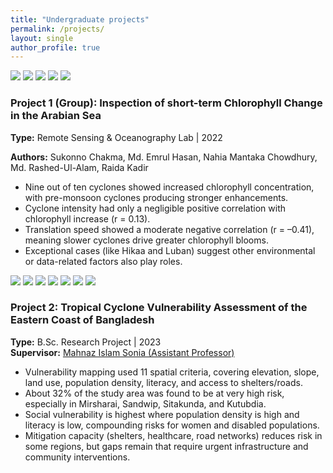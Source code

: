 ```yaml
---
title: "Undergraduate projects"
permalink: /projects/
layout: single
author_profile: true
---
```


<link rel="stylesheet" href="{{ '/assets/css/projects.css' | relative_url }}">

<div class="project-wrap">

  <!-- Project 1: ONE div (report-body) containing images + text -->
  <div class="project report-body">
    <div class="project-images report-images">
      <img src="{{ '/images/project1.jpeg' | relative_url }}">
      <img src="{{ '/images/project2.jpeg' | relative_url }}">
      <img src="{{ '/images/project3.png'  | relative_url }}">
      <img src="{{ '/images/project4.png'  | relative_url }}">
      <img src="{{ '/images/project5.png'  | relative_url }}">
    </div>
    <div class="project-text">
      <h3>Project 1 (Group): Inspection of short-term Chlorophyll Change in the Arabian Sea</h3>
      <p><strong>Type:</strong> Remote Sensing & Oceanography Lab | 2022</p>
      <p><strong>Authors:</strong> Sukonno Chakma, Md. Emrul Hasan, Nahia Mantaka Chowdhury, Md. Rashed-Ul-Alam, Raida Kadir</p>
      <ul>
        <li>Nine out of ten cyclones showed increased chlorophyll concentration, with pre-monsoon cyclones producing stronger enhancements.</li>
        <li>Cyclone intensity had only a negligible positive correlation with chlorophyll increase (r = 0.13).</li>
        <li>Translation speed showed a moderate negative correlation (r = –0.41), meaning slower cyclones drive greater chlorophyll blooms.</li>
        <li>Exceptional cases (like Hikaa and Luban) suggest other environmental or data-related factors also play roles.</li>
      </ul>
    </div>
  </div>
  <!-- Project 2: ONE div (report-body) containing images + text -->
  <div class="project report-body">
    <div class="project-images report-images">
      <img src="{{ '/images/p1.png'  | relative_url }}">
      <img src="{{ '/images/p2.png'  | relative_url }}">
      <img src="{{ '/images/p3.png'  | relative_url }}">
      <img src="{{ '/images/p4.png'  | relative_url }}">
      <img src="{{ '/images/p5.png'  | relative_url }}">
      <img src="{{ '/images/p6.PNG'  | relative_url }}">
      <img src="{{ '/images/p7.PNG'  | relative_url }}">
    </div>
    <div class="project-text">
      <h3>Project 2: Tropical Cyclone Vulnerability Assessment of the Eastern Coast of Bangladesh</h3>
      <p>
        <strong>Type:</strong> B.Sc. Research Project | 2023<br>
        <strong>Supervisor:</strong>
        <a href="https://www.sust.edu/departments/ocg/faculty/mahnaz3454-ocg@sust.edu" target="_blank">
          Mahnaz Islam Sonia (Assistant Professor)
        </a>
      </p>
      <ul>
        <li>Vulnerability mapping used 11 spatial criteria, covering elevation, slope, land use, population density, literacy, and access to shelters/roads.</li>
        <li>About 32% of the study area was found to be at very high risk, especially in Mirsharai, Sandwip, Sitakunda, and Kutubdia.</li>
        <li>Social vulnerability is highest where population density is high and literacy is low, compounding risks for women and disabled populations.</li>
        <li>Mitigation capacity (shelters, healthcare, road networks) reduces risk in some regions, but gaps remain that require urgent infrastructure and community interventions.</li>
      </ul>
    </div>
  </div>

</div>

<!-- Ensure slider initializes after DOM is parsed -->
<script defer src="{{ '/assets/js/projects.js' | relative_url }}"></script>
